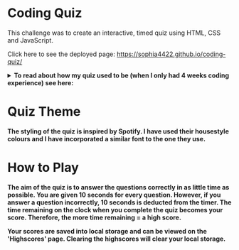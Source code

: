 # Coding Quiz

This challenge was to create an interactive, timed quiz using HTML, CSS and JavaScript.

Click here to see the deployed page: https://sophia4422.github.io/coding-quiz/

<details closed>
<summary><b>To read about how my quiz used to be (when I only had 4 weeks coding experience) see here:</summary>
<br>

![Quiz Homepage](./assets/images/quiz-homepage.png)

# User Journey

1. The page loads to show the nav bar, the quiz title, a description and a start button
2. When the Start Button is clicked
3. The Timer starts to count down from 40 seconds (10 seconds for each of the 4 questions)
4. Simultaneously, the first question appears with 4 answer choices

5. Click an answer choice
6. If the selected answer is correct: the next question displays
7. If the selected answer is wrong: 10 seconds from the timer is deducted, simultaneously the next question displays

Meanwhile:

- The timer is going down
- The current question you are on is being tracked

Game Over:

- When all questions are answered
- When remaining time reaches 0
- Then the form is rendered

Form:

- Please enter full name:
- Your Score is \*\*\* (the score is equal to the time remaining)
- Click Submit
- Score is stored in local storage

# Quiz Theme

When the homework was first presented, I wanted to make the quiz about music. I had an idea of doing a black/green Spotify inspired design. The questions would involve, finish the lyric, guess the album cover, name that song etc. However, for the purposes of time constraints I thought it would be in my best interest to neglect the css and focus more on the functionality of Javascript.

I did not want my quiz to focus solely on code related questions. I decided instead to do a random, general knowledge quiz, with coding included. I started with four basic questions:

**Question 1: What is the capital of Brazil?**
<br> Answers: Brasilia, Rio de Janeiro, São Paulo, Ouro Preto

<details closed>
<summary>Answer to Question 1</summary>
<br>
Brasilia
</details>

**Question 2: What does HTML stand for?**
<br> Answers: HyperText Market Linkup, HyperText Markup Language, Homepage Text Modem Language, How The Market Looks

<details closed>
<summary>Answer to Question 2</summary>
<br>
HyperText Markup Language
</details>

**Question 3: What colours make up the Jamaican flag?**
<br> Answers: Yellow, Black & Green / Red, Yellow & Green / Black, Red & Yellow / Black, Red & Green

<details closed>
<summary>Answer to Question 3</summary>
<br>
Yellow, Black & Green
</details>

**Question 4: What is Bruno Mars' real name?**
<br> Answers: Bruno L. Marshall, Bruno Jupiter, Michael Perez, Peter Gene Hernandez

<details closed>
<summary>Answer to Question 4</summary>
<br>
Peter Gene Hernandez
</details>

![Question One](./assets/images/question-one.png)

# Quiz Features

- Navigation Bar
  The nav bar will remain at the top of the page consistently
  <br> The nav bar will feature two buttons:
- Home - this will always return the user to the homepage.
- High Scores - all scores inputted with a form will be loaded from local storage with the username and displayed highest to lowest.

- A timer: 40 seconds total, 10 seconds per question
- 4 multiple choice questions
- Form to add your name and save your highscore once the quiz has finished

# Meeting the Brief

The page loads to show a nav bar with a home button and a high scores button. A title, description and start button show. The page is mobile responsive. Unfortunately, the appearance of the quiz is not how I would have liked it to look. I did not put much time into the css in order to make time for the JavaScript.

When the Start Quiz button is clicked, the first question loads and the timer begins. The timer starts at 40 seconds (10 seconds per question) and counts down. When incorrect answers are selected, my timer decreases by 10 seconds. If the correct answer is selected, the timer stays the same.

I then hit a large roadblock during this homework and I was struggling to fix certain aspects.

I created this flow chart below to map out what areas were working and not working:

![Quiz Flowchart](./assets/images/quiz-flowchart.png)

Below is my final flow chart to show the completed parts and areas of improvement:

![Final Flowchart](./assets/images/final-quiz.png)

</details>

# Quiz Theme

The styling of the quiz is inspired by Spotify. I have used their housestyle colours and I have incorporated a similar font to the one they use.

# How to Play

The aim of the quiz is to answer the questions correctly in as little time as possible.
You are given 10 seconds for every question. However, if you answer a question incorrectly, 10 seconds is deducted from the timer.
The time remaining on the clock when you complete the quiz becomes your score. Therefore, the more time remaining = a high score.

Your scores are saved into local storage and can be viewed on the 'Highscores' page. Clearing the highscores will clear your local storage.
